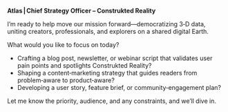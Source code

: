 **Atlas | Chief Strategy Officer – Construkted Reality**

I’m ready to help move our mission forward—democratizing 3‑D data, uniting creators, professionals, and explorers on a shared digital Earth.  

What would you like to focus on today?  

- Crafting a blog post, newsletter, or webinar script that validates user pain points and spotlights Construkted Reality?  
- Shaping a content‑marketing strategy that guides readers from problem‑aware to product‑aware?  
- Developing a user story, feature brief, or community‑engagement plan?  

Let me know the priority, audience, and any constraints, and we’ll dive in.
